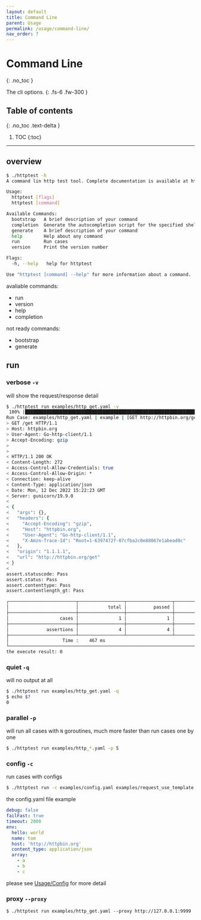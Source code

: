 ```yaml
---
layout: default
title: Command Line
parent: Usage
permalink: /usage/command-line/
nav_order: 7
---
```


# Command Line
{: .no_toc }

The cli options.
{: .fs-6 .fw-300 }

## Table of contents
{: .no_toc .text-delta }

1. TOC
{:toc}

---

## overview

```bash
$ ./httptest -h
A command lin http test tool. Complete documentation is available at https://github.com/wklken/httptest

Usage:
  httptest [flags]
  httptest [command]

Available Commands:
  bootstrap   A brief description of your command
  completion  Generate the autocompletion script for the specified shell
  generate    A brief description of your command
  help        Help about any command
  run         Run cases
  version     Print the version number

Flags:
  -h, --help   help for httptest

Use "httptest [command] --help" for more information about a command.
```

avaliable commands:
- run
- version
- help
- completion

not ready commands:
- bootstrap
- generate

## run

### verbose `-v`

will show the request/response detail

```bash
$ ./httptest run examples/http_get.yaml -v
 100% |███████████████████████████████████████████████████████████████████████████████████████████████████████████████████████| (1/1, 2 it/s)
Run Case: examples/http_get.yaml | example | [GET http://httpbin.org/get] | 466ms
> GET /get HTTP/1.1
> Host: httpbin.org
> User-Agent: Go-http-client/1.1
> Accept-Encoding: gzip
>
>
< HTTP/1.1 200 OK
< Content-Length: 272
< Access-Control-Allow-Credentials: true
< Access-Control-Allow-Origin: *
< Connection: keep-alive
< Content-Type: application/json
< Date: Mon, 12 Dec 2022 15:22:23 GMT
< Server: gunicorn/19.9.0
<
< {
<   "args": {},
<   "headers": {
<     "Accept-Encoding": "gzip",
<     "Host": "httpbin.org",
<     "User-Agent": "Go-http-client/1.1",
<     "X-Amzn-Trace-Id": "Root=1-6397472f-07cfba2c0e88067e1abead0c"
<   },
<   "origin": "1.1.1.1",
<   "url": "http://httpbin.org/get"
< }
<
assert.statuscode: Pass
assert.status: Pass
assert.contenttype: Pass
assert.contentlength_gt: Pass

┌─────────────────────────┬─────────────────┬─────────────────┬─────────────────┐
│                         │           total │          passed │          failed │
├─────────────────────────┼─────────────────┼─────────────────┼─────────────────┤
│                   cases │               1 │               1 │               0 │
├─────────────────────────┼─────────────────┼─────────────────┼─────────────────┤
│              assertions │               4 │               4 │               0 │
├─────────────────────────┴─────────────────┴─────────────────┴─────────────────┤
│                    Time :    467 ms                                           │
└───────────────────────────────────────────────────────────────────────────────┘
the execute result: 0
```

### quiet `-q`

will no output at all

```bash
$ ./httptest run examples/http_get.yaml -q
$ echo $?
0
```

### parallel `-p`

will run all cases with `N` goroutines, much more faster than run cases one by one

```bash
$ ./httptest run examples/http_*.yaml -p 5
```

### config `-c`

run cases with configs

```bash
$ ./httptest run -c examples/config.yaml examples/request_use_template.yaml
```

the config.yaml file example

```yaml
debug: false
failFast: true
timeout: 2000
env:
  hello: world
  name: tom
  host: 'http://httpbin.org'
  content_type: application/json
  array:
    - a
    - b
    - c
```

please see [Usage/Config](/usage/config/) for more detail

### proxy `--proxy`

```
$ ./httptest run examples/http_get.yaml --proxy http://127.0.0.1:9999
```
